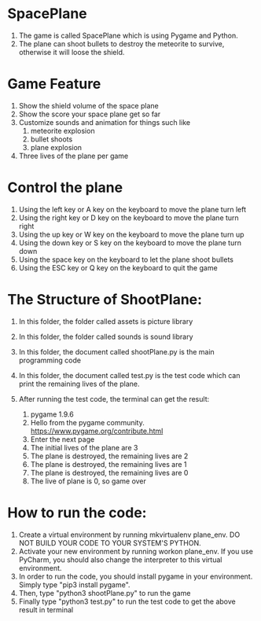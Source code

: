 # SpacePlane
 1. The game is called SpacePlane which is using Pygame and Python.
 2. The plane can shoot bullets to destroy the meteorite to survive, otherwise it will loose the shield.

# Game Feature
  1. Show the shield volume of the space plane
  2. Show the score your space plane get so far
  3. Customize sounds and animation for things such like
        1. meteorite explosion
        2. bullet shoots
        3. plane explosion
  4. Three lives of the plane per game
  
  # Control the plane
  1. Using the left key or A key on the keyboard to move the plane turn left
  2. Using the right key or D key on the keyboard to move the plane turn right
  3. Using the up key or W key on the keyboard to move the plane turn up
  4. Using the down key or S key on the keyboard to move the plane turn down
  5. Using the space key on the keyboard to let the plane shoot bullets  
  6. Using the ESC key or Q key on the keyboard to quit the game           

# The Structure of ShootPlane:
  1. In this folder, the folder called assets is picture library
  2. In this folder, the folder called sounds is sound library
  3. In this folder, the document called shootPlane.py is the main programming code
  4. In this folder, the document called test.py is the test code which can print the remaining lives of the plane.
  
  5. After running the test code, the terminal can get the result:
     1. pygame 1.9.6
     2. Hello from the pygame community. https://www.pygame.org/contribute.html
     3. Enter the next page
     4. The initial lives of the plane are  3
     5. The plane is destroyed, the remaining lives are  2
     6. The plane is destroyed, the remaining lives are  1
     7. The plane is destroyed, the remaining lives are  0
     8. The live of plane is 0, so game over
    
# How to run the code:
   1. Create a virtual environment by running mkvirtualenv plane_env. DO NOT BUILD YOUR CODE TO YOUR SYSTEM'S PYTHON.
   2. Activate your new environment by running workon plane_env. If you use PyCharm, you should also change the interpreter to this virtual environment.
   3. In order to run the code, you should install pygame in your environment. Simply type "pip3 install pygame".
   4. Then, type "python3 shootPlane.py" to run the game
   5. Finally type "python3 test.py" to run the test code to get the above result in terminal

